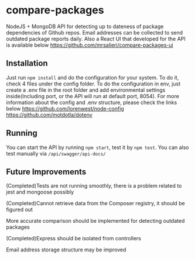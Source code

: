 # compare-packages
NodeJS + MongoDB API for detecting up to dateness of package dependencies of Github repos. Email addresses can be collected to send outdated package reports daily. Also a React UI that developed for the API is available below
https://github.com/mrsalieri/compare-packages-ui

## Installation
Just run `npm install` and do the configuration for your system. To do it, check 4 files under the config folder. To do the configuration in env, just create a .env file in the root folder and add environmental settings inside(Including port, or the API will run at default port, 8054). For more information about the config and .env structure, please check the links below
https://github.com/lorenwest/node-config
https://github.com/motdotla/dotenv

## Running
You can start the API by running `npm start`, test it by `npm test`. You can also test manually via
`/api/swagger/api-docs/`

## Future Improvements
(Completed)Tests are not running smoothly, there is a problem related to jest and mongoose possibly

(Completed)Cannot retrieve data from the Composer registry, it should be figured out

More accurate comparison should be implemented for detecting outdated packages

(Completed)Express should be isolated from controllers

Email address storage structure may be improved
